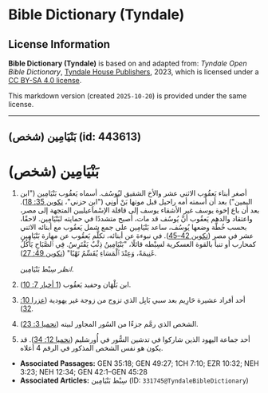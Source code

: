 # Bible Dictionary (Tyndale)

## License Information

**Bible Dictionary (Tyndale)** is based on and adapted from: _Tyndale Open Bible Dictionary_, [Tyndale House Publishers](https://tyndaleopenresources.com/), 2023, which is licensed under a [CC BY-SA 4.0 license](https://creativecommons.org/licenses/by-sa/4.0/legalcode.en).

This markdown version (created `2025-10-20`) is provided under the same license.



--------------------------------

## بَنْيَامِين (شخص) (id: 443613)

بَنْيَامِين (شخص)
=================

1. أصغر أبناء يَعقُوب الاثني عشر والأخ الشقيق ليُوسُف. أسماه يَعقُوب بَنْيَامِين ("ابن اليمين") بعد أن أسمته أمه راحيل قبل موتها بَنْ أُونِي ("ابن حزني"، [تكوين 35: 18](https://ref.ly/Gen35:18)). بعد أن باع إخوة يوسف غير الأشقاء يوسف إلى قافلة الإسْماَعيليين المتجهة إلى مصر، واعتقاد والدهم يَعقُوب أنَّ يُوسُف قد مات، أصبح متشددًا في حمايته لبَنْيَامِين. لاحقًا، بحسب خُطَّة وضعها يُوسُف، ساعد بَنْيَامِين على جمع شمل يَعقُوب مع أبنائه الاثني عشر في مصر ([تكوين 42–45](https://ref.ly/Gen42:1-Gen45:28)). في نبوءة عن أبنائه، تكلَّم يَعقُوب عن مهارة بَنْيَامِين كمحارب أو تنبأ بالقوة العسكرية لسِبْطه قائلًا، "بَنْيَامِينُ ذِئْبٌ يَفْتَرِسُ. فِي ٱلصَّبَاحِ يَأْكُلُ غَنِيمَةً، وَعِنْدَ ٱلْمَسَاءِ يُقَسِّمُ نَهْبًا" ([تكوين 49: 27](https://ref.ly/Gen49:27)).

    *انظر* سِبْط بَنْيَامِين.

2. ابن بَلْهَان وحفيد يَعقُوب ([1 أخبار 7: 10](https://ref.ly/1Chr7:10)).
3. أحد أفراد عشيرة حَارِيم بعد سبي بَابِل الذي تزوج من زوجة غير يهودية ([عزرا 10: 32](https://ref.ly/Ezra10:32)).
4. الشخص الذي رمَّم جزءًا من السُور المجاور لبيته ([نحميا 3: 23](https://ref.ly/Neh3:23)).
5. أحد جماعة اليهود الذين شاركوا في تدشين السٌّور في أُورشليم ([نحميا 12: 34](https://ref.ly/Neh12:34)). قد يكون هو نفس الشخص المذكور في الرقم 4 أعلاه.

* **Associated Passages:** GEN 35:18; GEN 49:27; 1CH 7:10; EZR 10:32; NEH 3:23; NEH 12:34; GEN 42:1–GEN 45:28
* **Associated Articles:** سِبْط بَنْيَامِين (ID: `331745@TyndaleBibleDictionary`)

